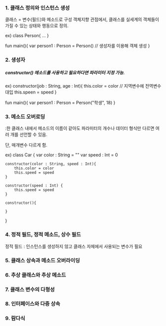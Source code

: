 ### 1. 클래스 정의와 인스턴스 생성

클래스 = 변수(필드)와 메소드로 구성
객체지향 관점에서, 클래스를 실세계의 객체들이 가질 수 있는 상태와 행동으로 정의.

ex) class Person{
    ...
}

fun main(){
    var person1 : Person = Person() // 생성자를 이용해 객체 생성
}

### 2. 생성자
##### constructor() 메소드를 사용하고 필요하다면 파라미터 지정 가능.

ex) constructor(job : String, age : Int){
    this.color = color // 지역변수에 전역변수 대입
    this.speen = speed
}

fun main(){
    var person1 : Person = Person("학생", 18)
}

### 3. 메소드 오버로딩
:한 클래스 내에서 메소드의 이름이 같아도 파라미터의 개수나 데이터 형식만 다르면 여러 개를 선언할 수 있음.

단, 매개변수 다르게 함.

ex) class Car {
    var color : String = ""
    var speed : Int = 0

    constructor(color : String, speed : Int){
        this.color = color
        this.speed = speed
    }

    constructor(speed : Int) {
        this.speed = speed
    }

    constructor(){

    }
}

### 4. 정적 필드, 정적 메소드, 상수 필드
정적 필드 : 인스턴스를 생성하지 않고 클래스 자체에서 사용되는 변수가 필요

### 5. 클래스 상속과 메소드 오버라이딩

### 6. 추상 클래스와 추상 메소드

### 7. 클래스 변수의 다형성

### 8. 인터페이스와 다중 상속

### 9. 람다식